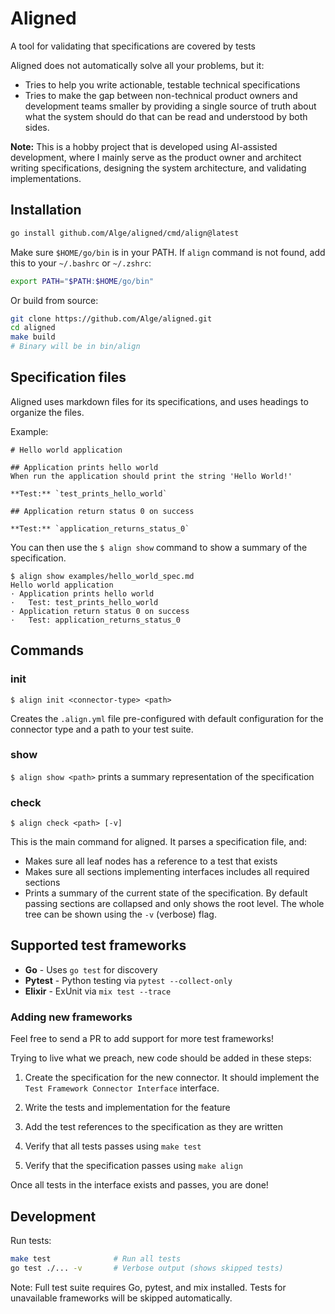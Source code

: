 # Aligned

A tool for validating that specifications are covered by tests

Aligned does not automatically solve all your problems, but it:

 * Tries to help you write actionable, testable technical specifications
 * Tries to make the gap between non-technical product owners and development teams smaller by providing a single source of truth about what the system should do that can be read and understood by both sides.

**Note:** This is a hobby project that is developed using AI-assisted development, where I mainly serve as the product owner and architect writing specifications, designing the system architecture, and validating implementations.

## Installation

```bash
go install github.com/Alge/aligned/cmd/align@latest
```

Make sure `$HOME/go/bin` is in your PATH. If `align` command is not found, add this to your `~/.bashrc` or `~/.zshrc`:
```bash
export PATH="$PATH:$HOME/go/bin"
```

Or build from source:
```bash
git clone https://github.com/Alge/aligned.git
cd aligned
make build
# Binary will be in bin/align
```

## Specification files

Aligned uses markdown files for its specifications, and uses headings to organize the files.

Example:

```
# Hello world application

## Application prints hello world
When run the application should print the string 'Hello World!'

**Test:** `test_prints_hello_world`

## Application return status 0 on success

**Test:** `application_returns_status_0`
```

You can then use the `$ align show` command to show a summary of the specification.
```
$ align show examples/hello_world_spec.md 
Hello world application
· Application prints hello world
·   Test: test_prints_hello_world
· Application return status 0 on success
·   Test: application_returns_status_0
```

## Commands

### init

`$ align init <connector-type> <path>`

Creates the `.align.yml` file pre-configured with default configuration for the connector type and a path to your test suite.

### show

`$ align show <path>`
prints a summary representation of the specification

### check

`$ align check <path> [-v]`

This is the main command for aligned. It parses a specification file, and:
* Makes sure all leaf nodes has a reference to a test that exists
* Makes sure all sections implementing interfaces includes all required sections
* Prints a summary of the current state of the specification. By default passing sections are collapsed and only shows the root level. The whole tree can be shown using the `-v` (verbose) flag.


## Supported test frameworks

* **Go** - Uses `go test` for discovery
* **Pytest** - Python testing via `pytest --collect-only`
* **Elixir** - ExUnit via `mix test --trace`

### Adding new frameworks

Feel free to send a PR to add support for more test frameworks!

Trying to live what we preach, new code should be added in these steps:

1. Create the specification for the new connector. It should implement the `Test Framework Connector Interface` interface.

2. Write the tests and implementation for the feature

3. Add the test references to the specification as they are written

4. Verify that all tests passes using `make test`

5. Verify that the specification passes using `make align`

Once all tests in the interface exists and passes, you are done!

## Development

Run tests:
```bash
make test              # Run all tests
go test ./... -v       # Verbose output (shows skipped tests)
```

Note: Full test suite requires Go, pytest, and mix installed. Tests for unavailable frameworks will be skipped automatically.
